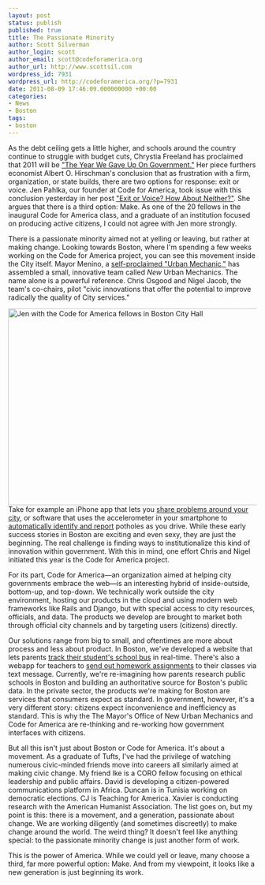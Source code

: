 ```yaml
---
layout: post
status: publish
published: true
title: The Passionate Minority
author: Scott Silverman
author_login: scott
author_email: scott@codeforamerica.org
author_url: http://www.scottsil.com
wordpress_id: 7931
wordpress_url: http://codeforamerica.org/?p=7931
date: 2011-08-09 17:46:09.000000000 +00:00
categories:
- News
- Boston
tags:
- boston
---
```

As the debt ceiling gets a little higher, and schools around the country continue to struggle with budget cuts, Chrystia Freeland has proclaimed that 2011 will be <a href="http://www.nytimes.com/2011/08/05/world/europe/05iht-letter05.html" target="_blank">"The Year We Gave Up On Government."</a> Her piece furthers economist Albert O. Hirschman's conclusion that as frustration with a firm, organization, or state builds, there are two options for response: exit or voice. Jen Pahlka, our founder at Code for America, took issue with this conclusion yesterday in her post <a href="http://codeforamerica.org/2011/08/07/exit-or-voice-how-about-neither" target="_blank">"Exit or Voice? How About Neither?"</a>. She argues that there is a third option: Make. As one of the 20 fellows in the inaugural Code for America class, and a graduate of an institution focused on producing active citizens, I could not agree with Jen more strongly.

There is a passionate minority aimed not at yelling or leaving, but rather at making change. Looking towards Boston, where I'm spending a few weeks working on the Code for America project, you can see this movement inside the City itself. Mayor Menino, a <a href="(http://www.boston.com/news/local/breaking_news/2009/11/moment_of_truth_1.html" target="_blank">self-proclaimed "Urban Mechanic,"</a> has assembled a small, innovative team called <em>New</em> Urban Mechanics. The name alone is a powerful reference. Chris Osgood and Nigel Jacob, the team's co-chairs, pilot "civic innovations that offer the potential to improve radically the quality of City services."

<a href="http://codeforamerica.org/wp-content/uploads/2011/08/jenandfellowsinboston_small.jpg"><img src="http://codeforamerica.org/wp-content/uploads/2011/08/jenandfellowsinboston_small.jpg" alt="Jen with the Code for America fellows in Boston City Hall" title="Jen with the Code for America fellows in Boston City Hall" width="620" height="399" class="aligncenter size-full wp-image-7994" /></a>Take for example an iPhone app that lets you <a href="http://www.cityofboston.gov/doit/apps/citizensconnect.asp" target="_blank">share problems around your city</a>, or software that uses the accelerometer in your smartphone to <a href="http://www.newurbanmechanics.org/bump/" target="_blank">automatically identify and report</a> potholes as you drive. While these early success stories in Boston are exciting and even sexy, they are just the beginning. The real challenge is finding ways to institutionalize this kind of innovation within government. With this in mind, one effort Chris and Nigel initiated this year is the Code for America project.

For its part, Code for America—an organization aimed at helping city governments embrace the web—is an interesting hybrid of inside-outside, bottom-up, and top-down. We technically work outside the city environment, hosting our products in the cloud and using modern web frameworks like Rails and Django, but with special access to city resources, officials, and data. The products we develop are brought to market both through official city channels and by targeting users (citizens) directly.

Our solutions range from big to small, and oftentimes are more about process and less about product. In Boston, we've developed a website that lets parents <a href="http://schoolbus.heroku.com" target="_blank">track their student's school bus</a> in real-time. There's also a webapp for teachers to <a href="http://classtalk.org" target="_blank">send out homework assignments</a> to their classes via text message. Currently, we're re-imagining how parents research public schools in Boston and building an authoritative source for Boston's public data. In the private sector, the products we're making for Boston are services that consumers expect as standard. In government, however, it's a very different story: citizens expect inconvenience and inefficiency as standard. This is why the The Mayor's Office of New Urban Mechanics and Code for America are re-thinking and re-working how government interfaces with citizens.

But all this isn't just about Boston or Code for America. It's about a movement. As a graduate of Tufts, I've had the privilege of watching numerous civic-minded friends move into careers all similarly aimed at making civic change. My friend Ike is a CORO fellow focusing on ethical leadership and public affairs. David is developing a citizen-powered communications platform in Africa. Duncan is in Tunisia working on democratic elections. CJ is Teaching for America. Xavier is conducting research with the American Humanist Association. The list goes on, but my point is this: there is a movement, and a generation, passionate about change. We are working diligently (and sometimes discreetly) to make change around the world. The weird thing? It doesn't feel like anything special: to the passionate minority change is just another form of work.

This is the power of America. While we could yell or leave, many choose a third, far more powerful option: Make. And from my viewpoint, it looks like a new generation is just beginning its work.
